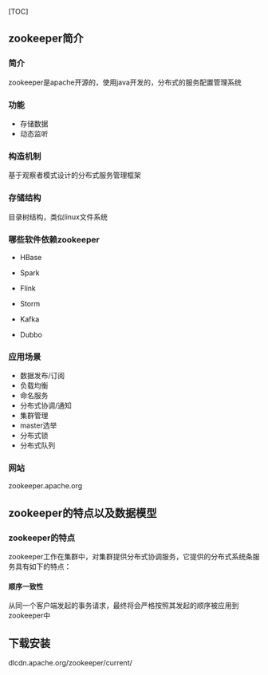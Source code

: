 [TOC]

## zookeeper简介

### 简介

zookeeper是apache开源的，使用java开发的，分布式的服务配置管理系统

### 功能

- 存储数据
- 动态监听

### 构造机制

基于观察者模式设计的分布式服务管理框架

### 存储结构

目录树结构，类似linux文件系统

### 哪些软件依赖zookeeper

- HBase

- Spark

- Flink

- Storm

- Kafka

- Dubbo



### 应用场景

- 数据发布/订阅
- 负载均衡
- 命名服务
- 分布式协调/通知
- 集群管理
- master选举
- 分布式锁
- 分布式队列

### 

### 网站

zookeeper.apache.org



## zookeeper的特点以及数据模型

### zookeeper的特点

zookeeper工作在集群中，对集群提供分布式协调服务，它提供的分布式系统条服务具有如下的特点：

#### 顺序一致性

从同一个客户端发起的事务请求，最终将会严格按照其发起的顺序被应用到zookeeper中





## 下载安装

dlcdn.apache.org/zookeeper/current/
